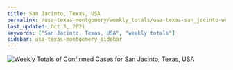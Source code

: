 ```yaml
---
title: San Jacinto, Texas, USA
permalink: /usa-texas-montgomery/weekly_totals/usa-texas-san_jacinto-weekly_totals.html
last_updated: Oct 3, 2021
keywords: ["San Jacinto, Texas, USA", "weekly totals"]
sidebar: usa-texas-montgomery_sidebar
---
```


![Weekly Totals of Confirmed Cases for San Jacinto, Texas, USA](/covid_tracker/images/graphs/usa-texas-san_jacinto-weekly_totals_graph.png)
